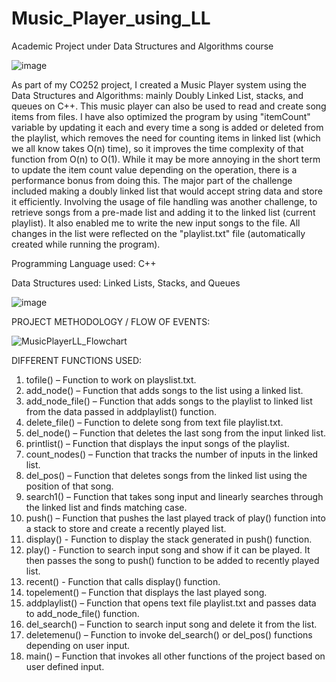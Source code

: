 # Music_Player_using_LL
Academic Project under Data Structures and Algorithms course

![image](https://user-images.githubusercontent.com/67479922/187017338-8fa27591-37db-4c0c-8c7e-33dbdd59502f.png)


As part of my CO252 project, I created a Music Player system using the Data Structures and Algorithms: mainly Doubly Linked List, stacks, and queues on C++. This music player can also be used to read and create song items from files. I have also optimized the program by using "itemCount" variable by updating it each and every time a song is added or deleted from the playlist, which removes the need for counting items in linked list (which we all know takes O(n) time), so it improves the time complexity of that function from O(n) to O(1). While it may be more annoying in the short term to update the item count value depending on the operation, there is a performance bonus from doing this. The major part of the challenge included making a doubly linked list that would accept string data and store it efficiently. Involving the usage of file handling was another challenge, to retrieve songs from a pre-made list and adding it to the linked list (current playlist). It also enabled me to write the new input songs to the file. All changes in the list were reflected on the "playlist.txt" file (automatically created while running the program).

Programming Language used: C++

Data Structures used: Linked Lists, Stacks, and Queues

![image](https://user-images.githubusercontent.com/67479922/187017381-2f3fd79f-7c2d-4764-8517-eae4fb8c4148.png)

PROJECT METHODOLOGY / FLOW OF EVENTS:

![MusicPlayerLL_Flowchart](https://user-images.githubusercontent.com/67479922/187017509-ab0a108c-fb56-4cc1-81e9-b118198e9856.jpg)

DIFFERENT FUNCTIONS USED:

1. tofile() –
Function to work on playslist.txt.
2. add_node() –
Function that adds songs to the list using a linked list.
3. add_node_file() –
Function that adds songs to the playlist to linked list from the data passed in addplaylist()
function.
4. delete_file() –
Function to delete song from text file playlist.txt.
5. del_node() –
Function that deletes the last song from the input linked list.
6. printlist() –
Function that displays the input songs of the playlist.
7. count_nodes() –
Function that tracks the number of inputs in the linked list.
8. del_pos() –
Function that deletes songs from the linked list using the position of that song.
9. search1() –
Function that takes song input and linearly searches through the linked list and finds matching
case.
10. push() –
Function that pushes the last played track of play() function into a stack to store and create a
recently played list.
11. display() -
Function to display the stack generated in push() function.
12. play() -
Function to search input song and show if it can be played. It then passes the song to push()
function to be added to recently played list.
13. recent() -
Function that calls display() function.
14. topelement() –
Function that displays the last played song.
15. addplaylist() –
Function that opens text file playlist.txt and passes data to add_node_file() function.
16. del_search() –
Function to search input song and delete it from the list.
17. deletemenu() –
Function to invoke del_search() or del_pos() functions depending on user input.
18. main() –
Function that invokes all other functions of the project based on user defined input.
